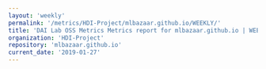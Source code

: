 ```yaml
---
layout: 'weekly'
permalink: '/metrics/HDI-Project/mlbazaar.github.io/WEEKLY/'
title: 'DAI Lab OSS Metrics Metrics report for mlbazaar.github.io | WEEKLY-REPORT-2019-01-27'
organization: 'HDI-Project'
repository: 'mlbazaar.github.io'
current_date: '2019-01-27'
---
```

